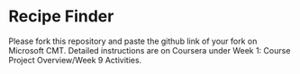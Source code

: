 # Recipe Finder

Please fork this repository and paste the github link of your fork on Microsoft CMT. Detailed instructions are on Coursera under Week 1: Course Project Overview/Week 9 Activities.
